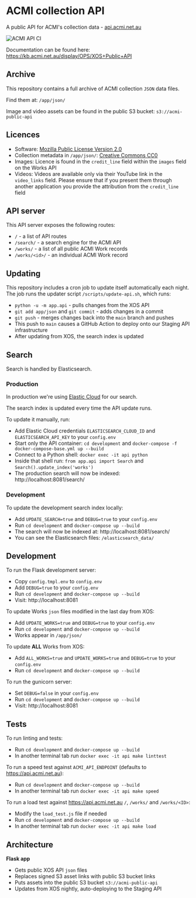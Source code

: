 # ACMI collection API

A public API for ACMI's collection data - [api.acmi.net.au](https://api.acmi.net.au)

![ACMI API CI](https://github.com/ACMILabs/acmi-api/workflows/ACMI%20API%20CI/badge.svg)

Documentation can be found here: https://kb.acmi.net.au/display/OPS/XOS+Public+API

## Archive

This repository contains a full archive of ACMI collection `JSON` data files.

Find them at: `/app/json/`

Image and video assets can be found in the public S3 bucket: `s3://acmi-public-api`

## Licences

* Software: [Mozilla Public License Version 2.0](https://www.mozilla.org/en-US/MPL/2.0/)
* Collection metadata in `/app/json/`: [Creative Commons CC0](https://creativecommons.org/share-your-work/public-domain/cc0/)
* Images: Licence is found in the `credit_line` field within the `images` field on the Works API
* Videos: Videos are available only via their YouTube link in the `video_links` field. Please ensure that if you present them through another application you provide the attribution from the `credit_line` field

## API server

This API server exposes the following routes:

* `/` - a list of API routes
* `/search/` - a search engine for the ACMI API
* `/works/` - a list of all public ACMI Work records
* `/works/<id>/` - an individual ACMI Work record

## Updating

This repository includes a cron job to update itself automatically each night. The job runs the updater script `/scripts/update-api.sh`, which runs:

* `python -u -m app.api` - pulls changes from the XOS API
* `git add app/json` and `git commit` - adds changes in a commit
* `git push` - merges changes back into the `main` branch and pushes
* This push to `main` causes a GitHub Action to deploy onto our Staging API infrastructure
* After updating from XOS, the search index is updated

## Search

Search is handled by Elasticsearch.

### Production

In production we're using [Elastic Cloud](https://www.elastic.co/cloud/) for our search.

The search index is updated every time the API update runs.

To update it manually, run:

* Add Elastic Cloud credentials `ELASTICSEARCH_CLOUD_ID` and `ELASTICSEARCH_API_KEY` to your `config.env`
* Start only the API container: `cd development` and `docker-compose -f docker-compose-base.yml up --build`
* Connect to a Python shell: `docker exec -it api python`
* Inside that shell run: `from app.api import Search` and `Search().update_index('works')`
* The production search will now be indexed: http://localhost:8081/search/

### Development

To update the development search index locally:

* Add `UPDATE_SEARCH=true` and `DEBUG=true` to your `config.env`
* Run `cd development` and `docker-compose up --build`
* The search will now be indexed at: http://localhost:8081/search/
* You can see the Elasticsearch files: `/elasticsearch_data/`

## Development

To run the Flask development server:

* Copy `config.tmpl.env` to `config.env`
* Add `DEBUG=true` to your `config.env`
* Run `cd development` and `docker-compose up --build`
* Visit: http://localhost:8081

To update Works `json` files modified in the last day from XOS:

* Add `UPDATE_WORKS=true` and `DEBUG=true` to your `config.env`
* Run `cd development` and `docker-compose up --build`
* Works appear in `/app/json/`

To update **ALL** Works from XOS:

* Add `ALL_WORKS=true` and `UPDATE_WORKS=true` and `DEBUG=true` to your `config.env`
* Run `cd development` and `docker-compose up --build`

To run the gunicorn server:

* Set `DEBUG=false` in your `config.env`
* Run `cd development` and `docker-compose up --build`
* Visit: http://localhost:8081

## Tests

To run linting and tests:

* Run `cd development` and `docker-compose up --build`
* In another terminal tab run `docker exec -it api make linttest`

To run a speed test against `ACMI_API_ENDPOINT` (defaults to https://api.acmi.net.au):

* Run `cd development` and `docker-compose up --build`
* In another terminal tab run `docker exec -it api make speed`

To run a load test against https://api.acmi.net.au `/`, `/works/` and `/works/<ID>`:

* Modify the `load_test.js` file if needed
* Run `cd development` and `docker-compose up --build`
* In another terminal tab run `docker exec -it api make load`

## Architecture

**Flask app**

* Gets public XOS API `json` files
* Replaces signed S3 asset links with public S3 bucket links
* Puts assets into the public S3 bucket `s3://acmi-public-api`
* Updates from XOS nightly, auto-deploying to the Staging API
